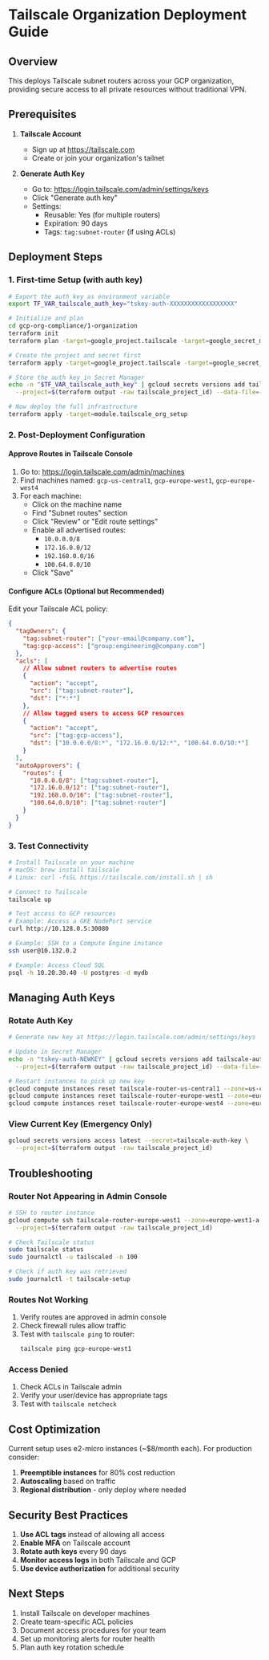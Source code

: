 # Tailscale Organization Deployment Guide

## Overview

This deploys Tailscale subnet routers across your GCP organization, providing secure access to all private resources without traditional VPN.

## Prerequisites

1. **Tailscale Account**
   - Sign up at https://tailscale.com
   - Create or join your organization's tailnet

2. **Generate Auth Key**
   - Go to: https://login.tailscale.com/admin/settings/keys
   - Click "Generate auth key"
   - Settings:
     - Reusable: Yes (for multiple routers)
     - Expiration: 90 days
     - Tags: `tag:subnet-router` (if using ACLs)

## Deployment Steps

### 1. First-time Setup (with auth key)

```bash
# Export the auth key as environment variable
export TF_VAR_tailscale_auth_key="tskey-auth-XXXXXXXXXXXXXXXXXX"

# Initialize and plan
cd gcp-org-compliance/1-organization
terraform init
terraform plan -target=google_project.tailscale -target=google_secret_manager_secret.tailscale_auth_key

# Create the project and secret first
terraform apply -target=google_project.tailscale -target=google_secret_manager_secret.tailscale_auth_key

# Store the auth key in Secret Manager
echo -n "$TF_VAR_tailscale_auth_key" | gcloud secrets versions add tailscale-auth-key \
  --project=$(terraform output -raw tailscale_project_id) --data-file=-

# Now deploy the full infrastructure
terraform apply -target=module.tailscale_org_setup
```

### 2. Post-Deployment Configuration

#### Approve Routes in Tailscale Console

1. Go to: https://login.tailscale.com/admin/machines
2. Find machines named: `gcp-us-central1`, `gcp-europe-west1`, `gcp-europe-west4`
3. For each machine:
   - Click on the machine name
   - Find "Subnet routes" section
   - Click "Review" or "Edit route settings"
   - Enable all advertised routes:
     - `10.0.0.0/8`
     - `172.16.0.0/12`
     - `192.168.0.0/16`
     - `100.64.0.0/10`
   - Click "Save"

#### Configure ACLs (Optional but Recommended)

Edit your Tailscale ACL policy:

```json
{
  "tagOwners": {
    "tag:subnet-router": ["your-email@company.com"],
    "tag:gcp-access": ["group:engineering@company.com"]
  },
  "acls": [
    // Allow subnet routers to advertise routes
    {
      "action": "accept",
      "src": ["tag:subnet-router"],
      "dst": ["*:*"]
    },
    // Allow tagged users to access GCP resources
    {
      "action": "accept", 
      "src": ["tag:gcp-access"],
      "dst": ["10.0.0.0/8:*", "172.16.0.0/12:*", "100.64.0.0/10:*"]
    }
  ],
  "autoApprovers": {
    "routes": {
      "10.0.0.0/8": ["tag:subnet-router"],
      "172.16.0.0/12": ["tag:subnet-router"],
      "192.168.0.0/16": ["tag:subnet-router"],
      "100.64.0.0/10": ["tag:subnet-router"]
    }
  }
}
```

### 3. Test Connectivity

```bash
# Install Tailscale on your machine
# macOS: brew install tailscale
# Linux: curl -fsSL https://tailscale.com/install.sh | sh

# Connect to Tailscale
tailscale up

# Test access to GCP resources
# Example: Access a GKE NodePort service
curl http://10.128.0.5:30080

# Example: SSH to a Compute Engine instance
ssh user@10.132.0.2

# Example: Access Cloud SQL
psql -h 10.20.30.40 -U postgres -d mydb
```

## Managing Auth Keys

### Rotate Auth Key

```bash
# Generate new key at https://login.tailscale.com/admin/settings/keys

# Update in Secret Manager
echo -n "tskey-auth-NEWKEY" | gcloud secrets versions add tailscale-auth-key \
  --project=$(terraform output -raw tailscale_project_id) --data-file=-

# Restart instances to pick up new key
gcloud compute instances reset tailscale-router-us-central1 --zone=us-central1-a
gcloud compute instances reset tailscale-router-europe-west1 --zone=europe-west1-a
gcloud compute instances reset tailscale-router-europe-west4 --zone=europe-west4-a
```

### View Current Key (Emergency Only)

```bash
gcloud secrets versions access latest --secret=tailscale-auth-key \
  --project=$(terraform output -raw tailscale_project_id)
```

## Troubleshooting

### Router Not Appearing in Admin Console

```bash
# SSH to router instance
gcloud compute ssh tailscale-router-europe-west1 --zone=europe-west1-a \
  --project=$(terraform output -raw tailscale_project_id)

# Check Tailscale status
sudo tailscale status
sudo journalctl -u tailscaled -n 100

# Check if auth key was retrieved
sudo journalctl -t tailscale-setup
```

### Routes Not Working

1. Verify routes are approved in admin console
2. Check firewall rules allow traffic
3. Test with `tailscale ping` to router:
   ```bash
   tailscale ping gcp-europe-west1
   ```

### Access Denied

1. Check ACLs in Tailscale admin
2. Verify your user/device has appropriate tags
3. Test with `tailscale netcheck`

## Cost Optimization

Current setup uses e2-micro instances (~$8/month each). For production consider:

1. **Preemptible instances** for 80% cost reduction
2. **Autoscaling** based on traffic
3. **Regional distribution** - only deploy where needed

## Security Best Practices

1. **Use ACL tags** instead of allowing all access
2. **Enable MFA** on Tailscale account
3. **Rotate auth keys** every 90 days
4. **Monitor access logs** in both Tailscale and GCP
5. **Use device authorization** for additional security

## Next Steps

1. Install Tailscale on developer machines
2. Create team-specific ACL policies
3. Document access procedures for your team
4. Set up monitoring alerts for router health
5. Plan auth key rotation schedule